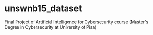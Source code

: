 # unswnb15_dataset
Final Project of Artificial Intelligence for Cybersecurity course (Master's Degree in Cybersecurity at University of Pisa) 
